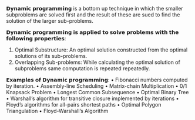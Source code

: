 𝗗𝘆𝗻𝗮𝗺𝗶𝗰 𝗽𝗿𝗼𝗴𝗿𝗮𝗺𝗺𝗶𝗻𝗴 is a bottom up technique in which the smaller subproblems are solved first and the result of these are sued to find the solution of the 
larger sub-problems.

𝗗𝘆𝗻𝗮𝗺𝗶𝗰 𝗽𝗿𝗼𝗴𝗿𝗮𝗺𝗺𝗶𝗻𝗴 𝗶𝘀 𝗮𝗽𝗽𝗹𝗶𝗲𝗱 𝘁𝗼 𝘀𝗼𝗹𝘃𝗲 𝗽𝗿𝗼𝗯𝗹𝗲𝗺𝘀 𝘄𝗶𝘁𝗵 𝘁𝗵𝗲 𝗳𝗼𝗹𝗹𝗼𝘄𝗶𝗻𝗴 𝗽𝗿𝗼𝗽𝗲𝗿𝘁𝗶𝗲𝘀:

1. Optimal Substructure: An optimal solution constructed from the optimal solutions of its sub-problems.
2. Overlapping Sub-problems: While calculating the optimal solution of subproblems same computation is repeated repeatedly.

𝗘𝘅𝗮𝗺𝗽𝗹𝗲𝘀 𝗼𝗳 𝗗𝘆𝗻𝗮𝗺𝗶𝗰 𝗽𝗿𝗼𝗴𝗿𝗮𝗺𝗺𝗶𝗻𝗴:
• Fibonacci numbers computed by iteration.
• Assembly-line Scheduling
• Matrix-chain Multiplication
• 0/1 Knapsack Problem
• Longest Common Subsequence
• Optimal Binary Tree
• Warshall’s algorithm for transitive closure implemented by iterations
• Floyd’s algorithms for all-pairs shortest paths
• Optimal Polygon Triangulation
• Floyd-Warshall’s Algorithm
